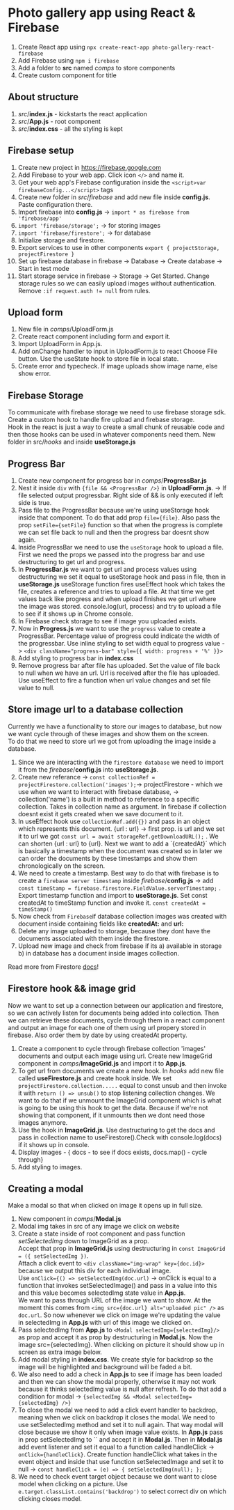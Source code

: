 # Photo gallery app using React & Firebase

1. Create React app using `npx create-react-app photo-gallery-react-firebase`
2. Add Firebase using `npm i firebase`
3. Add a folder to **src** named _comps_ to store components
4. Create custom component for title

## About structure

1. _src_/**index.js** - kickstarts the react application
2. _src_/**App.js** - root component
3. _src_/**index.css** - all the styling is kept

## Firebase setup

1. Create new project in <https://firebase.google.com>
2. Add Firebase to your web app. Click icon `</>` and name it.
3. Get your web app's Firebase configuration inside the `<script>var firebaseConfig...</script>` tags
4. Create new folder in _src_/_firebase_ and add new file inside **config.js**. Paste configuration there.
5. Import firebase into **config.js** -> `import * as firebase from 'firebase/app'`
6. `import 'firebase/storage';` -> for storing images
7. `import 'firebase/firestore';` -> for database
8. Initialize storage and firestore.
9. Export services to use in other components `export { projectStorage, projectFirestore }`
10. Set up firebase database in firebase -> Database -> Create database -> Start in test mode
11. Start storage service in firebase -> Storage -> Get Started. Change storage rules so we can easily upload images without authentication. Remove `:if request.auth != null` from rules.

## Upload form

1. New file in _comps_/UploadForm.js
2. Create react component including form and export it.
3. Import UploadForm in App.js.
4. Add onChange handler to input in UploadForm.js to react Choose File button. Use the useState hook to store file in local state.
5. Create error and typecheck. If image uploads show image name, else show error.

## Firebase Storage

To communicate with firebase storage we need to use firebase storage sdk.  
Create a custom hook to handle fire upload and firebase storage.  
Hook in the react is just a way to create a small chunk of reusable code and then those hooks can be used in whatever components need them.
New folder in src/_hooks_ and inside **useStorage.js**

## Progress Bar

1. Create new component for progress bar in _comps_/**ProgressBar.js**
2. Nest it inside `div` with `{file && <ProgressBar />}` in **UploadForm.js**. -> If file selected output progressbar. Right side of && is only executed if left side is true.
3. Pass file to the ProgressBar because we're using useStorage hook inside that component. To do that add prop `file={file}`. Also pass the prop `setFile={setFile}` function so that when the progress is complete we can set file back to null and then the progress bar doesnt show again.
4. Inside ProgressBar we need to use the `useStorage` hook to upload a file. First we need the props we passed into the progress bar and use destructuring to get url and progress.
5. In **ProgressBar.js** we want to get url and process values using destructuring we set it equal to useStorage hook and pass in file, then in **useStorage.js** useStorage function fires useEffect hook which takes the file, creates a reference and tries to upload a file. At that time we get values back like progress and when upload finishes we get url where the image was stored. console.log(url, process) and try to upload a file to see if it shows up in Chrome console.
6. In Firebase check storage to see if image you uploaded exists.
7. Now in **Progress.js** we want to use the `progress` value to create a ProgressBar. Percentage value of progress could indicate the width of the progressbar. Use inline styling to set width equal to progress value -> `<div className="progress-bar" style={{ width: progress + '%' }}>`
8. Add styling to progress bar in **index.css**
9. Remove progress bar after file has uploaded. Set the value of file back to null when we have an url. Url is received after the file has uploaded. Use useEffect to fire a function when url value changes and set file value to null.

## Store image url to a database collection

Currently we have a functionality to store our images to database, but now we want cycle through of these images and show them on the screen.  
To do that we need to store url we got from uploading the image inside a database.

1. Since we are interacting with the `firestore database` we need to import it from the _firebase_/**config.js** into **useStorage.js**.
2. Create new referance -> `const collectionRef = projectFirestore.collection('images');`-> projectFirestore - which we use when we want to interact with firebase database, -> collection('name') is a built in method to reference to a specific collection. Takes in collection name as argument. In firebase if collection doesnt exist it gets created when we save document to it.
3. In useEffect hook use `collectionRef.add({})` and pass in an object which represents this document. {url : url} -> first prop. is url and we set it to url we got `const url = await storageRef.getDownloadURL();` . We can shorten {url : url} to {url}. Next we want to add a `{createdAt}´ which is basically a timestamp when the document was created so in later we can order the documents by these timestamps and show them chronologically on the screen.
4. We need to create a timestamp. Best way to do that with firebase is to create a `firebase server timestamp` inside _firebase_/**config.js** -> add `const timeStamp = firebase.firestore.FieldValue.serverTimestamp;` . Export timestamp function and import to **useStorage.js**. Set const createdAt to timeStamp function and invoke it. `const createdAt = timeStamp()`
5. Now check from `Firebase`if database collection images was created with document inside containing fields like **createdAt:** and **url:**
6. Delete any image uploaded to storage, because they dont have the documents associated with them inside the firestore.
7. Upload new image and check from firebase if its a) available in storage b) in database has a document inside images collection.

Read more from Firestore [docs](https://firebase.google.com/docs/firestore)!

## Firestore hook && image grid

Now we want to set up a connection between our application and firestore, so we can actively listen for documents being added into collection. Then we can retrieve these documents, cycle through them in a react component and output an image for each one of them using url propery stored in firebase. Also order them by date by using createdAt property.

1. Create a component to cycle through firebase collection 'images' documents and output each image using url. Create new ImageGrid component in _comps_/**ImageGrid.js** and import it to **App.js**.
2. To get url from documents we create a new hook. In _hooks_ add new file called **useFirestore.js** and create hook inside. We set `projectFirestore.collection.....` equal to const unsub and then invoke it with `return () => unsub()` to stop listening collection changes.
   We want to do that if we unmount the ImageGrid component which is what is going to be using this hook to get the data. Because if we're not showing that component, if it unmounts then we dont need those images anymore.
3. Use the hook in **ImageGrid.js**. Use destructuring to get the docs and pass in collection name to useFirestore().Check with console.log(docs) if it shows up in console.
4. Display images - { docs - to see if docs exists, docs.map() - cycle through}
5. Add styling to images.

## Creating a modal

Make a modal so that when clicked on image it opens up in full size.

1. New component in _comps_/**Modal.js**
2. Modal img takes in src of any image we click on website
3. Create a state inside of root component and pass function _setSelectedImg_ down to ImageGrid as a prop.  
   Accept that prop in **ImageGrid.js** using destructuring in `const ImageGrid = ({ setSelectedImg })`.  
   Attach a click event to `<div className="img-wrap" key={doc.id}>` because we output this div for each individual image.  
   Use `onClick={() => setSelectedImg(doc.url)` -> onClick is equal to a function that invokes setSelectedImage() and pass in a value into this and this value becomes selectedImg state value in **App.js**.  
   We want to pass through URL of the image we want to show. At the moment this comes from `<img src={doc.url} alt="uploaded pic" />` as `doc.url`. So now whenever we click on image we're updating the value in selectedImg in **App.js** with url of this image we clicked on.
4. Pass selectedImg from **App.js** to `<Modal selectedImg={selectedImg}/>` as prop and accept it as prop by destructuring in **Modal.js**. Now the image src={selectedImg}. When clicking on picture it should show up in screen as extra image below.
5. Add modal styling in **index.css**. We create style for backdrop so the image will be highlighted and background will be faded a bit.
6. We also need to add a check in **App.js** to see if image has been loaded and then we can show the modal properly, otherwise it may not work because it thinks selectedImg value is null after refresh. To do that add a condition for modal -> `{selectedImg && <Modal selectedImg={selectedImg} />}`
7. To close the modal we need to add a click event handler to backdrop, meaning when we click on backdrop it closes the modal. We need to use setSelectedImg method and set it to null again. That way modal will close because we show it only when image value exists. In **App.js** pass in prop setSelectedImg to ´<Modal />´ and accept it in **Modal.js**. Then in **Modal.js** add event listener and set it equal to a function called handleClick -> `onClick={handleClick}`. Create function handleClick what takes in the event object and inside that use function setSelectedImage and set it to null -> `const handleClick = (e) => { setSelectedImg(null); };`
8. We need to check event target object because we dont want to close model when clicking on a picture. Use `e.target.classList.contains('backdrop')` to select correct div on which clicking closes model.
